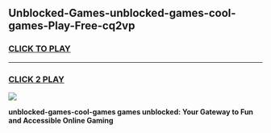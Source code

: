 
## Unblocked-Games-unblocked-games-cool-games-Play-Free-cq2vp
<h3>
<a href="https://premium76.site?title=unblocked-games-cool-games&ref=17A">CLICK TO PLAY</a></h3>
<hr>

<h3>
<a href="https://premium76.site?title=unblocked-games-cool-games&ref=17A">CLICK 2 PLAY</a>
  
</h3>

<a href="https://premium76.site?title=unblocked-games-cool-games&ref=17A"><img src="https://clearcache.store/games.png"></a>


**unblocked-games-cool-games games unblocked: Your Gateway to Fun and Accessible Online Gaming**
